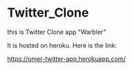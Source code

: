 # Twitter_Clone
this is Twitter Clone app "Warbler" 

It is hosted on heroku. Here is the link:

https://omer-twitter-app.herokuapp.com/
